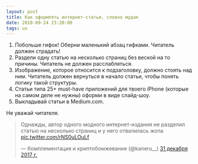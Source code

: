 ```yaml
---
layout: post
title: Как оформлять интернет-статьи, словно мудак
date: 2018-09-24 23:20:00
tags: ux
---
```


1. Побольше гифок! Оберни маленький абзац гифками. Читатель должен страдать!
2. Раздели одну статью на несколько страниц без веской на то причины. Читатель не должен расслабляться.
3. Изображение, которое относится к подзаголовку, должно стоять над ним. Читатель должен вернуться в начало статьи, чтобы понять логику такой структуры.
4. Статьи типа 25+ must-have приложений для твоего iPhone (которые на самом деле не нужны) оформи в виде слайд-шоу.
5. Выкладывай статьи в Medium.com.

Не уважай читателя.

<blockquote class="twitter-tweet" data-lang="ru"><p lang="ru" dir="ltr">Однажды, автор одного модного интернет-издания не разделил статью на несколько страниц и у него отвалилась жопа <a href="https://t.co/rNS0uLOuLf">pic.twitter.com/rNS0uLOuLf</a></p>&mdash; Комплементация и криптобомжевание (@kaneru__) <a href="https://twitter.com/kaneru__/status/947299556202496001?ref_src=twsrc%5Etfw">31 декабря 2017 г.</a></blockquote> <script async src="https://platform.twitter.com/widgets.js" charset="utf-8"></script> 
